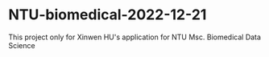 # NTU-biomedical-2022-12-21
This project only for Xinwen HU's application for NTU Msc. Biomedical Data Science 





